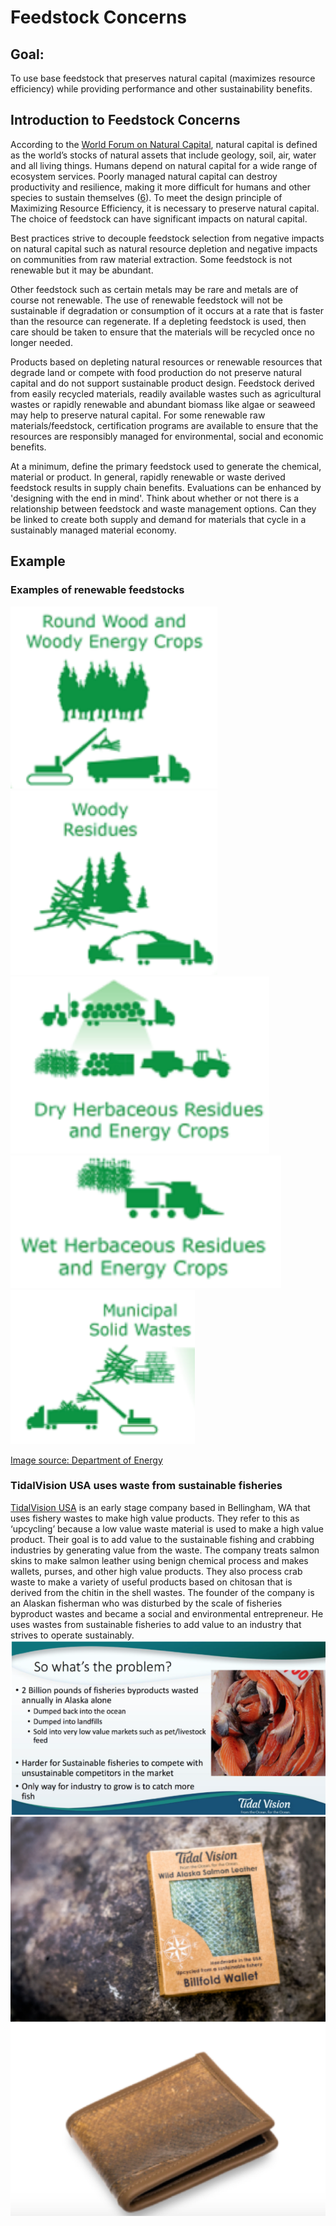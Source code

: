 # Feedstock Concerns

## Goal: 
To use base feedstock that preserves natural capital (maximizes resource efficiency) while providing performance and other sustainability benefits.

## Introduction to Feedstock Concerns
According to the [World Forum on Natural Capital](https://naturalcapitalforum.com/about/), natural capital is defined as the world’s stocks of natural assets that include geology, soil, air, water and all living things. Humans depend on natural capital for a wide range of ecosystem services. Poorly managed natural capital can destroy productivity and resilience, making it more difficult for humans and other species to sustain themselves ([6](https://naturalcapitalforum.com/about/)). To meet the design principle of Maximizing Resource Efficiency, it is necessary to preserve natural capital. The choice of feedstock can have significant impacts on natural capital.

Best practices strive to decouple feedstock selection from negative impacts on natural capital such as natural resource depletion and negative impacts on communities from raw material extraction. Some feedstock is not renewable but it may be abundant. 

Other feedstock such as certain metals may be rare and metals are of course not renewable. The use of renewable feedstock will not be sustainable if degradation or consumption of it occurs at a rate that is faster than the resource can regenerate.  If a depleting feedstock is used, then care should be taken to ensure that the materials will be recycled once no longer needed.

Products based on depleting natural resources or renewable resources that degrade land or compete with food production do not preserve natural capital and do not support sustainable product design. Feedstock derived from easily recycled materials, readily available wastes such as agricultural wastes or rapidly renewable and abundant biomass like algae or seaweed may help to preserve natural capital. For some renewable raw materials/feedstock, certification programs are available to ensure that the resources are responsibly managed for environmental, social and economic benefits. 

At a minimum, define the primary feedstock used to generate the chemical, material or product. In general, rapidly renewable or waste derived feedstock results in supply chain benefits. Evaluations can be enhanced by 'designing with the end in mind'. Think about whether or not there is a relationship between feedstock and waste management options.  Can they be linked to create both supply and demand for materials that cycle in a sustainably managed material economy.

## Example
### Examples of renewable feedstocks
<img src="../assets/2-feedstock/round-wood.png" alt="Round wood and energy crops">
<img src="../assets/2-feedstock/woody-residues.png" alt="Woody residues">
<img src="../assets/2-feedstock/dry-herbaceous-residue.png" alt="Dry herbaceous residues and energy crops">
<img src="../assets/2-feedstock/wet-herbaceous-residue.png" alt="Wet herbaceous residues and energy crops">
<img src="../assets/2-feedstock/municipal-solid-wastes.png" alt="Municipal solid wastes">

[Image source: Department of Energy](https://www.energy.gov/eere/bioenergy/biomass-feedstocks/)

### TidalVision USA uses waste from sustainable fisheries
[TidalVision USA](https://tidalvisionusa.com/) is an early stage company based in Bellingham, WA that uses fishery wastes to make high value products. They refer to this as ‘upcycling’ because a low value waste material is used to make a high value product.  Their goal is to add value to the sustainable fishing and crabbing industries by generating value from the waste.  The company treats salmon skins to make salmon leather using benign chemical process and makes wallets, purses, and other high value products.  They also process crab waste to make a variety of useful products based on chitosan that is derived from the chitin in the shell wastes.  The founder of the company is an Alaskan fisherman who was disturbed by the scale of fisheries byproduct wastes and became a social and environmental entrepreneur.  He uses wastes from sustainable fisheries to add value to an industry that strives to operate sustainably.
<img src="../assets/2-feedstock/tidal-vision-pop.png" alt="2 billion pounds of fisheries byproducts are wasted annually in Alaska alone. The waste is dumped back into the ocean or landfills, or sold into very low value markets such as pet/livestock feed. It's also harder for sustainable fisheries to compete with unsustainable competitors on the market. The only way for the industry to grow right now is to catch more fish.">
<img src="../assets/2-feedstock/tidal-vision.png" alt="wallets made from salmon skin">